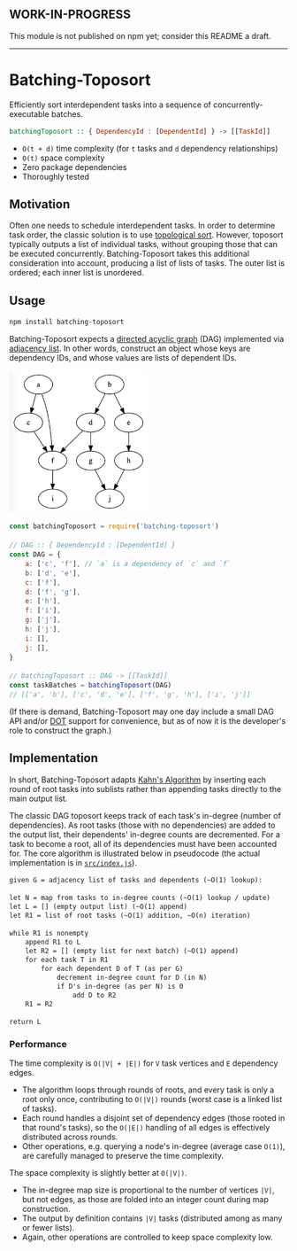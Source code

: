 ## WORK-IN-PROGRESS

This module is not published on npm yet; consider this README a draft.

---

# Batching-Toposort

Efficiently sort interdependent tasks into a sequence of concurrently-executable batches.

```hs
batchingToposort :: { DependencyId : [DependentId] } -> [[TaskId]]
```

*   `O(t + d)` time complexity (for `t` tasks and `d` dependency relationships)
*   `O(t)` space complexity
*   Zero package dependencies
*   Thoroughly tested

## Motivation

Often one needs to schedule interdependent tasks. In order to determine task order, the classic solution is to use [topological sort](https://en.wikipedia.org/wiki/Topological_sorting). However, toposort typically outputs a list of individual tasks, without grouping those that can be executed concurrently. Batching-Toposort takes this additional consideration into account, producing a list of lists of tasks. The outer list is ordered; each inner list is unordered.

## Usage

```sh
npm install batching-toposort
```

Batching-Toposort expects a [directed acyclic graph](https://en.wikipedia.org/wiki/Directed_acyclic_graph) (DAG) implemented via [adjacency list](https://en.wikipedia.org/wiki/Adjacency_list). In other words, construct an object whose keys are dependency IDs, and whose values are lists of dependent IDs.

<img width="250" src="images/graph.png">

```js
const batchingToposort = require('batching-toposort')

// DAG :: { DependencyId : [DependentId] }
const DAG = {
    a: ['c', 'f'], // `a` is a dependency of `c` and `f`
    b: ['d', 'e'],
    c: ['f'],
    d: ['f', 'g'],
    e: ['h'],
    f: ['i'],
    g: ['j'],
    h: ['j'],
    i: [],
    j: [],
}

// batchingToposort :: DAG -> [[TaskId]]
const taskBatches = batchingToposort(DAG)
// [['a', 'b'], ['c', 'd', 'e'], ['f', 'g', 'h'], ['i', 'j']]
```

(If there is demand, Batching-Toposort may one day include a small DAG API and/or [DOT](<https://en.wikipedia.org/wiki/DOT_(graph_description_language)>) support for convenience, but as of now it is the developer's role to construct the graph.)

## Implementation

In short, Batching-Toposort adapts [Kahn's Algorithm](https://en.wikipedia.org/wiki/Topological_sorting#Kahn's_algorithm) by inserting each round of root tasks into sublists rather than appending tasks directly to the main output list.

The classic DAG toposort keeps track of each task's in-degree (number of dependencies). As root tasks (those with no dependencies) are added to the output list, their dependents' in-degree counts are decremented. For a task to become a root, all of its dependencies must have been accounted for. The core algorithm is illustrated below in pseudocode (the actual implementation is in [`src/index.js`](src/index.js)).

```
given G = adjacency list of tasks and dependents (~O(1) lookup):

let N = map from tasks to in-degree counts (~O(1) lookup / update)
let L = [] (empty output list) (~O(1) append)
let R1 = list of root tasks (~O(1) addition, ~O(n) iteration)

while R1 is nonempty
    append R1 to L
    let R2 = [] (empty list for next batch) (~O(1) append)
    for each task T in R1
        for each dependent D of T (as per G)
            decrement in-degree count for D (in N)
            if D's in-degree (as per N) is 0
                add D to R2
    R1 = R2

return L
```

### Performance

The time complexity is `O(|V| + |E|)` for `V` task vertices and `E` dependency edges.

*   The algorithm loops through rounds of roots, and every task is only a root only once, contributing to `O(|V|)` rounds (worst case is a linked list of tasks).
*   Each round handles a disjoint set of dependency edges (those rooted in that round's tasks), so the `O(|E|)` handling of all edges is effectively distributed across rounds.
*   Other operations, e.g. querying a node's in-degree (average case `O(1)`), are carefully managed to preserve the time complexity.

The space complexity is slightly better at `O(|V|)`.

*   The in-degree map size is proportional to the number of vertices `|V|`, but not edges, as those are folded into an integer count during map construction.
*   The output by definition contains `|V|` tasks (distributed among as many or fewer lists).
*   Again, other operations are controlled to keep space complexity low.
